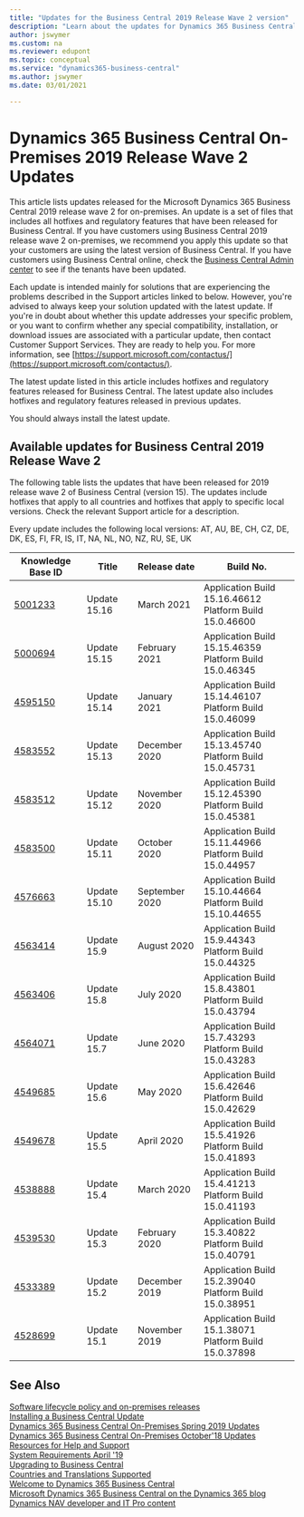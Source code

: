 ```yaml
---
title: "Updates for the Business Central 2019 Release Wave 2 version"
description: "Learn about the updates for Dynamics 365 Business Central 2019 Release Wave 2 on-premises deployments."
author: jswymer
ms.custom: na
ms.reviewer: edupont
ms.topic: conceptual
ms.service: "dynamics365-business-central"
ms.author: jswymer
ms.date: 03/01/2021

---
```


# Dynamics 365 Business Central On-Premises 2019 Release Wave 2 Updates

This article lists updates released for the Microsoft Dynamics 365 Business Central 2019 release wave 2 for on-premises. An update is a set of files that includes all hotfixes and regulatory features that have been released for Business Central. If you have customers using Business Central 2019 release wave 2 on-premises, we recommend you apply this update so that your customers are using the latest version of Business Central. If you have customers using Business Central online, check the [Business Central Admin center](/dynamics365/business-central/dev-itpro/administration/tenant-admin-center) to see if the tenants have been updated.  

Each update is intended mainly for solutions that are experiencing the problems described in the Support articles linked to below. However, you're advised to always keep your solution updated with the latest update. If you're in doubt about whether this update addresses your specific problem, or you want to confirm whether any special compatibility, installation, or download issues are associated with a particular update, then contact Customer Support Services. They are ready to help you. For more information, see [https://support.microsoft.com/contactus/](https://support.microsoft.com/contactus/).

The latest update listed in this article includes hotfixes and regulatory features released for Business Central. The latest update also includes hotfixes and regulatory features released in previous updates.  

You should always install the latest update.

## Available updates for Business Central 2019 Release Wave 2

The following table lists the updates that have been released for 2019 release wave 2 of Business Central (version 15). The updates include hotfixes that apply to all countries and hotfixes that apply to specific local versions. Check the relevant Support article for a description.

Every update includes the following local versions: AT, AU, BE, CH, CZ, DE, DK, ES, FI, FR, IS, IT, NA, NL, NO, NZ, RU, SE, UK

|Knowledge Base ID                                           |Title                |Release date  |Build No. |
|------------------------------------------------------------|---------------------|--------------|----------|
|[5001233](https://support.microsoft.com/help/5001233)|Update 15.16|March 2021|Application Build 15.16.46612</br>Platform Build 15.0.46600|
|[5000694](https://support.microsoft.com/help/5000694)|Update 15.15|February 2021|Application Build 15.15.46359</br>Platform Build 15.0.46345|
|[4595150](https://support.microsoft.com/help/4595150)|Update 15.14|January 2021|Application Build 15.14.46107</br>Platform Build 15.0.46099|
|[4583552](https://support.microsoft.com/help/4583552)|Update 15.13|December 2020|Application Build 15.13.45740</br>Platform Build 15.0.45731|
|[4583512](https://support.microsoft.com/help/4583512)|Update 15.12|November 2020|Application Build 15.12.45390</br>Platform Build 15.0.45381|
|[4583500](https://support.microsoft.com/help/4583500)|Update 15.11|October 2020|Application Build 15.11.44966</br>Platform Build 15.0.44957|
|[4576663](https://support.microsoft.com/help/4576663)|Update 15.10|September 2020|Application Build 15.10.44664</br>Platform Build 15.10.44655|
|[4563414](https://support.microsoft.com/help/4563414)|Update 15.9|August 2020|Application Build 15.9.44343</br>Platform Build 15.0.44325|
|[4563406](https://support.microsoft.com/help/4563406)|Update 15.8|July 2020|Application Build 15.8.43801</br>Platform Build 15.0.43794|
|[4564071](https://support.microsoft.com/help/4564071)|Update 15.7|June 2020|Application Build 15.7.43293</br>Platform Build 15.0.43283|
|[4549685](https://support.microsoft.com/help/4549685)|Update 15.6|May 2020|Application Build 15.6.42646</br>Platform Build 15.0.42629|
|[4549678](https://support.microsoft.com/help/4549678)|Update 15.5|April 2020|Application Build 15.5.41926</br>Platform Build 15.0.41893|
|[4538888](https://support.microsoft.com/help/4538888)|Update 15.4|March 2020|Application Build 15.4.41213</br>Platform Build 15.0.41193|
|[4539530](https://support.microsoft.com/help/4539530)|Update 15.3|February 2020|Application Build 15.3.40822</br>Platform Build 15.0.40791|
|[4533389](https://support.microsoft.com/help/4533389)|Update 15.2|December 2019|Application Build 15.2.39040</br>Platform Build 15.0.38951|
|[4528699](https://support.microsoft.com/help/4528699) |Update 15.1 |November 2019|Application Build 15.1.38071</br>Platform Build 15.0.37898|

## See Also

[Software lifecycle policy and on-premises releases](../terms/lifecycle-policy-on-premises.md)  
[Installing a Business Central Update](../upgrade/upgrading-cumulative-update-v15.md)  
[Dynamics 365 Business Central On-Premises Spring 2019 Updates](update-versions-14.md)  
[Dynamics 365 Business Central On-Premises October'18 Updates](update-versions-13.md)  
[Resources for Help and Support](../help-and-support.md)  
[System Requirements April '19](system-requirement-business-central.md)  
[Upgrading to Business Central](../upgrade/upgrading-to-business-central.md)  
[Countries and Translations Supported](../compliance/apptest-countries-and-translations.md)  
[Welcome to Dynamics 365 Business Central](/dynamics365/business-central/index)  
[Microsoft Dynamics 365 Business Central on the Dynamics 365 blog](https://cloudblogs.microsoft.com/dynamics365/it/product/business-central/)  
[Dynamics NAV developer and IT Pro content](/dynamics-nav/index)  
